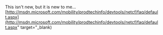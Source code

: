 This isn't new, but it is new to me... [http://msdn.microsoft.com/mobility/prodtechinfo/devtools/netcf/faq/default.aspx](http://msdn.microsoft.com/mobility/prodtechinfo/devtools/netcf/faq/default.aspx" target="_blank)